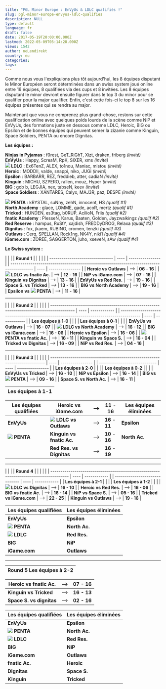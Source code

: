 ```yaml
---
title: "PGL Minor Europe : EnVyUs & LDLC qualifiés !"
slug: pgl-minor-europe-envyus-ldlc-qualifies
description: NULL
type: default
language: fr
draft: false
date: 2017-05-19T20:00:00.000Z
lastmod: 2022-05-09T05:14:28.000Z
views: 1542
author: neLendirekt
country: eu
categories:
tags:
---
```

Comme nous vous l'expliquions plus tôt aujourd'hui, les 8 équipes disputant le Minor Européen seront déterminées dans un swiss system joué online entre 16 équipes, 8 qualifiées via des cups et 8 invitées. Les 8 équipes disputant le minor devront ensuite figurer dans le top 3 du minor pour se qualifier pour la major qualifier. Enfin, c'est cette fois-ci le top 8 sur les 16 équipes présentes qui se rendra au major.

Maintenant que vous ne comprenez plus grand-chose, restons sur cette qualification online avec quelques poids lourds de la scène comme NiP et EnVyUs, des formations juste en dessous comme LDLC, Heroic, BIG ou Epsilon et de bonnes équipes qui peuvent semer la zizanie comme Kinguin, Space Soldiers, PENTA ou encore Dignitas.

**Les équipes :** 

**Ninjas in Pyjamas** : f0rest, GeT\_RiGhT, Xizt, draken, friberg _(invité)_  
**EnVyUs** : Happy, ScreaM, RpK, SIXER, xms _(invité)_  
**![](/storage/countries/flag/europe_flag_580d21b984714.gif) LDLC** : Ex6TenZ, ALEX, to1nou, Maniac, mistou _(invité)_  
**Heroic** : MODDII, valde, snappi, niko, JUGi _(invité)_  
**Epsilon** : BARBARR, REZ, freddieb, atter, cadiaN _(invité)_  
**Kinguin** : MICHU, SZPERO, rallen, mouz, Hyper _(invité)_  
**BIG** : gob b, LEGJIA, nex, tabseN, keev _(invité)_  
**Space Soldiers** : XANTARES, Calyx, MAJ3R, paz, DESPE _(invité)_ 
  
**![](/storage/countries/flag/europe_flag_580d21b984714.gif) PENTA** : kRYSTAL, suNny, zehN, innocent, HS _(qualif #1)_  
**North Academy** : glace, LOMME, gade, acoR, mertz _(qualif #1)_  
**Tricked** : HUNDEN, es3tag, b0RUP, AcilioN, Friis _(qualif #2)_  
**fnatic Academy** : PlesseN, Karus, Baaten, Golden, Jayzwalkingz _(qualif #2)_  
**Red Reserve** : hampus, RuStY, xajdish, FREDDyDROG, Relaxa _(qualif #3)_  
**Dignitas** : fox, jkaem, RUBINO, cromen, tenzki _(qualif #3)_  
**Outlaws** : Cerq, SPELLAN, Rock1ng, NK4Y, niki1 _(qualif #4)_  
**iGame.com** : ZOREE, SAGGERTON, juho, xseveN, sAw _(qualif #4)_

**Le Swiss system :**

| |                                |      | **Round 1**      |  |                                                                                           |      |                  |
| -------------------------------- | ---- | ---------------- |  | ----------------------------------------------------------------------------------------- | ---- | ---------------- |
| **Heroic vs** **Outlaws**        | \--> | **06** \- **16** |  | **![](/storage/countries/flag/europe_flag_580d21b984714.gif) LDLC** **vs** **fnatic Ac.** | \--> | **12** \- **16** |
| **NiP** **vs** **iGame.com**     | \--> | **07** \- **16** |  | **Kinguin** **vs** **Dignitas**                                                           | \--> | **13** \- **16** |
| **EnVyUs** **vs** **Red Res.**   | \--> | **19** \- **16** |  | **Space S.** **vs** **Tricked**                                                           | \--> | **13** \- **16** |
| **BIG** **vs** **North Academy** | \--> | **19** \- **16** |  | **Epsilon** **vs** **![](/storage/countries/flag/europe_flag_580d21b984714.gif) PENTA**   | \--> | **11** \- **16** |

---

| |                                                                                          |      | **Round 2**  |  |                                                                                          |      |              |
| ------------------------------------------------------------------------------------------ | ---- | ------------ |  | ---------------------------------------------------------------------------------------- | ---- | ------------ |
| **Les équipes à 1-0**                                                                      |      |              |  | **Les équipes à 0-1**                                                                    |      |              |
| **EnVyUs** **vs** **Outlaws**                                                              | \--> | **16 \- 07** |  | ![](/storage/countries/flag/europe_flag_580d21b984714.gif) **LDLC vs** **North Academy** | \--> | **16 \- 12** |
| **BIG** **vs** **iGame.com**                                                               | \--> | **16 \- 06** |  | **Heroic** **vs** **Epsilon**                                                            | \--> | **16 \- 06** |
| ![](/storage/countries/flag/europe_flag_580d21b984714.gif) **PENTA** **vs** **fnatic Ac.** | \--> | **16 \- 11** |  | **Kinguin** **vs** **Space S.**                                                          | \--> | **16 \- 04** |
| **Tricked** **vs** **Dignitas**                                                            | \--> | **16 \- 09** |  | **NiP** **vs** **Red Res.**                                                              | \--> | **04 \- 16** |

---

| |                                                                           |      | **Round 3**      |  |                               |      |                  |
| --------------------------------------------------------------------------- | ---- | ---------------- |  | ----------------------------- | ---- | ---------------- |
| **Les équipes à 2-0**                                                       |      |                  |  | **Les équipes à 0-2**         |      |                  |
| **EnVyUs** **vs Tricked**                                                   | \--> | **16** \- **10** |  | **NiP vs Epsilon**            | \--> | **16** \- **14** |
| **BIG vs ![](/storage/countries/flag/europe_flag_580d21b984714.gif) PENTA** | \--> | **09** \- **16** |  | **Space S. vs** **North Ac.** | \--> | **16** \- **11** |

| **Les équipes à 1-1** |
| --------------------- |

| **Les équipes qualifiées**                                           | **Heroic vs** **iGame.com**                                                    | \-->             | **11** \- **16** | **Les équipes éliminées** |
| -------------------------------------------------------------------- | ------------------------------------------------------------------------------ | ---------------- | ---------------- | ------------------------- |
| **EnVyUs**                                                           | **![](/storage/countries/flag/europe_flag_580d21b984714.gif) LDLC vs Outlaws** | \-->             | **16** \- **11** | **Epsilon**               |
| **![](/storage/countries/flag/europe_flag_580d21b984714.gif) PENTA** | **Kinguin vs fnatic Ac.**                                                      | \-->             | **10** \- **16** | **North Ac.**             |
| |  **Red Res. vs Dignitas**                                          | \-->                                                                           | **16** \- **19** |                  |                           |

---

| |                                                                                       |      | **Round 4**  |  |                                |      |              |
| --------------------------------------------------------------------------------------- | ---- | ------------ |  | ------------------------------ | ---- | ------------ |
| **Les équipes à 2-1**                                                                   |      |              |  | **Les équipes à 1-2**          |      |              |
| **![](/storage/countries/flag/europe_flag_580d21b984714.gif) LDLC** **vs** **Dignitas** | \--> | **16 \- 10** |  | **Heroic** **vs** **Red Res.** | \--> | **16 \- 06** |
| **BIG** **vs** **fnatic Ac.**                                                           | \--> | **16 \- 14** |  | **NiP** **vs** **Space S.**    | \--> | **05 \- 16** |
| **Tricked** **vs** **iGame.com**                                                        | \--> | **22 \- 25** |  | **Kinguin** **vs** **Outlaws** | \--> | **19 \- 16** |

| **Les équipes qualifiées**                                           | **Les équipes éliminées** |
| -------------------------------------------------------------------- | ------------------------- |
| **EnVyUs**                                                           | **Epsilon**               |
| **![](/storage/countries/flag/europe_flag_580d21b984714.gif) PENTA** | **North Ac.**             |
| **![](/storage/countries/flag/europe_flag_580d21b984714.gif) LDLC**  | **Red Res.**              |
| **BIG**                                                              | **NiP**                   |
| **iGame.com**                                                        | **Outlaws**               |

---

| **Round 5** **Les équipes à 2-2** |
| --------------------------------- |

| **Heroic vs fnatic Ac.** | \--> | **07 \- 16** |
| ------------------------ | ---- | ------------ |
| **Kinguin vs Tricked**   | \--> | **16 \- 13** |
| **Space S. vs dignitas** | \--> | **02 \- 16** |

| **Les équipes qualifiées**                                           | **Les équipes éliminées** |
| -------------------------------------------------------------------- | ------------------------- |
| **EnVyUs**                                                           | **Epsilon**               |
| **![](/storage/countries/flag/europe_flag_580d21b984714.gif) PENTA** | **North Ac.**             |
| **![](/storage/countries/flag/europe_flag_580d21b984714.gif) LDLC**  | **Red Res.**              |
| **BIG**                                                              | **NiP**                   |
| **iGame.com**                                                        | **Outlaws**               |
| **fnatic Ac.**                                                       | **Heroic**                |
| **Dignitas**                                                         | **Space S.**              |
| **Kinguin**                                                          | **Tricked**               |
